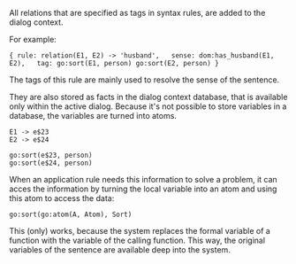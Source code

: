 All relations that are specified as tags in syntax rules, are added to the dialog context.

For example:

    { rule: relation(E1, E2) -> 'husband',   sense: dom:has_husband(E1, E2),   tag: go:sort(E1, person) go:sort(E2, person) }

The tags of this rule are mainly used to resolve the sense of the sentence. 

They are also stored as facts in the dialog context database, that is available only within the active dialog. Because it's not possible to store variables in a database, the variables are turned into atoms.

    E1 -> e$23
    E2 -> e$24

    go:sort(e$23, person) 
    go:sort(e$24, person)

When an application rule needs this information to solve a problem, it can acces the information by turning the local variable into an atom and using this atom to access the data:

    go:sort(go:atom(A, Atom), Sort)

This (only) works, because the system replaces the formal variable of a function with the variable of the calling function. This way, the original variables of the sentence are available deep into the system.


